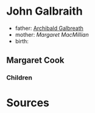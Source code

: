 # John Galbraith

- father: [Archibald Galbreath](galbreath-archibald-1798.md)
- mother: *Margaret MacMillian*
- birth: 

## Margaret Cook

### Children

# Sources

